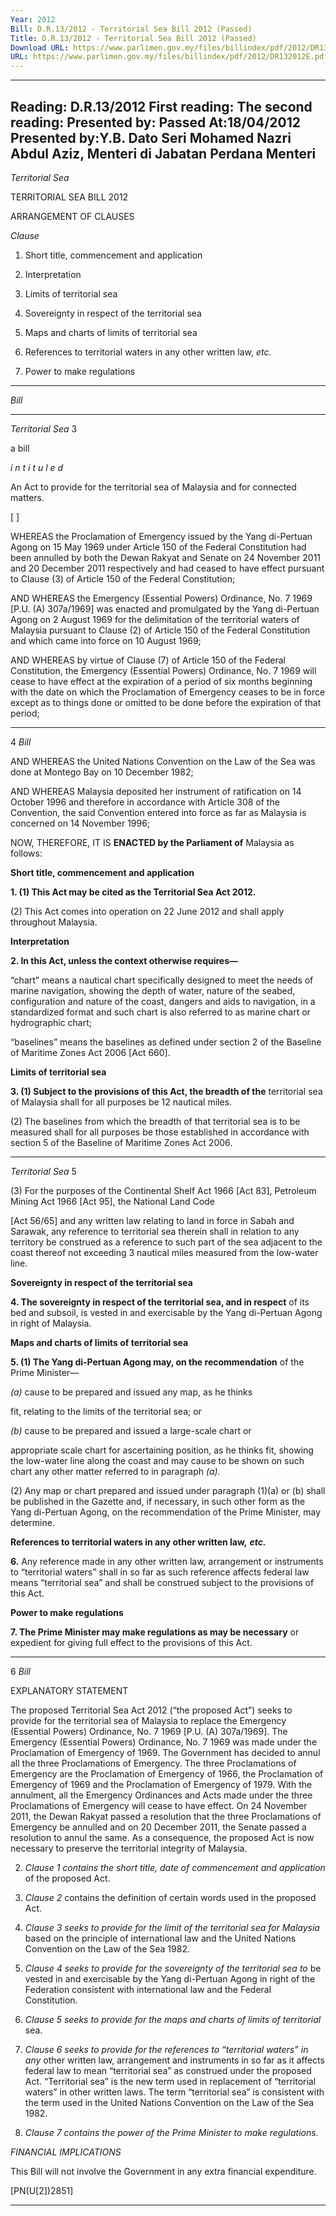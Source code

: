 ```yaml
---
Year: 2012
Bill: D.R.13/2012 - Territorial Sea Bill 2012 (Passed)
Title: D.R.13/2012 - Territorial Sea Bill 2012 (Passed)
Download URL: https://www.parlimen.gov.my/files/billindex/pdf/2012/DR132012E.pdf
URL: https://www.parlimen.gov.my/files/billindex/pdf/2012/DR132012E.pdf
---
```

---
Reading:
D.R.13/2012
First reading:
The second reading:
Presented by:
Passed At:18/04/2012
Presented by:Y.B. Dato Seri Mohamed Nazri Abdul Aziz, Menteri di Jabatan Perdana Menteri
---

_Territorial Sea_

TERRITORIAL SEA BILL 2012

ARRANGEMENT OF CLAUSES

_Clause_

1. Short title, commencement and application

2. Interpretation

3. Limits of territorial sea

4. Sovereignty in respect of the territorial sea

5. Maps and charts of limits of territorial sea

6. References to territorial waters in any other written law, _etc._

7. Power to make regulations


-----

_Bill_


-----

_Territorial Sea_ 3

a bill

_i n t i t u l e d_

An Act to provide for the territorial sea of Malaysia and for
connected matters.

[ ]

WHEREAS the Proclamation of Emergency issued by the Yang
di-Pertuan Agong on 15 May 1969 under Article 150 of the Federal
Constitution had been annulled by both the Dewan Rakyat and
Senate on 24 November 2011 and 20 December 2011 respectively
and had ceased to have effect pursuant to Clause (3) of Article
150 of the Federal Constitution;

AND WHEREAS the Emergency (Essential Powers) Ordinance,
No. 7 1969 [P.U. (A) 307a/1969] was enacted and promulgated by
the Yang di-Pertuan Agong on 2 August 1969 for the delimitation
of the territorial waters of Malaysia pursuant to Clause (2) of
Article 150 of the Federal Constitution and which came into force
on 10 August 1969;

AND WHEREAS by virtue of Clause (7) of Article 150 of the
Federal Constitution, the Emergency (Essential Powers) Ordinance,
No. 7 1969 will cease to have effect at the expiration of a period
of six months beginning with the date on which the Proclamation
of Emergency ceases to be in force except as to things done or
omitted to be done before the expiration of that period;


-----

4 _Bill_

AND WHEREAS the United Nations Convention on the Law
of the Sea was done at Montego Bay on 10 December 1982;

AND WHEREAS Malaysia deposited her instrument of ratification
on 14 October 1996 and therefore in accordance with Article 308
of the Convention, the said Convention entered into force as far
as Malaysia is concerned on 14 November 1996;

NOW, THEREFORE, IT IS **ENACTED by the Parliament of**
Malaysia as follows:

**Short title, commencement and application**

**1. (1) This Act may be cited as the Territorial Sea Act 2012.**

(2) This Act comes into operation on 22 June 2012 and shall
apply throughout Malaysia.

**Interpretation**

**2. In this Act, unless the context otherwise requires—**

“chart” means a nautical chart specifically designed to meet the
needs of marine navigation, showing the depth of water, nature
of the seabed, configuration and nature of the coast, dangers and
aids to navigation, in a standardized format and such chart is also
referred to as marine chart or hydrographic chart;

“baselines” means the baselines as defined under section 2 of
the Baseline of Maritime Zones Act 2006 [Act 660].

**Limits of territorial sea**

**3. (1) Subject to the provisions of this Act, the breadth of the**
territorial sea of Malaysia shall for all purposes be 12 nautical
miles.

(2) The baselines from which the breadth of that territorial
sea is to be measured shall for all purposes be those established
in accordance with section 5 of the Baseline of Maritime Zones
Act 2006.


-----

_Territorial Sea_ 5

(3) For the purposes of the Continental Shelf Act 1966 [Act 83],
Petroleum Mining Act 1966 [Act 95], the National Land Code

[Act 56/65] and any written law relating to land in force in Sabah
and Sarawak, any reference to territorial sea therein shall in
relation to any territory be construed as a reference to such part
of the sea adjacent to the coast thereof not exceeding 3 nautical
miles measured from the low-water line.

**Sovereignty in respect of the territorial sea**

**4. The sovereignty in respect of the territorial sea, and in respect**
of its bed and subsoil, is vested in and exercisable by the Yang
di-Pertuan Agong in right of Malaysia.

**Maps and charts of limits of territorial sea**

**5. (1) The Yang di-Pertuan Agong may, on the recommendation**
of the Prime Minister—

_(a)_ cause to be prepared and issued any map, as he thinks

fit, relating to the limits of the territorial sea; or

_(b)_ cause to be prepared and issued a large-scale chart or

appropriate scale chart for ascertaining position, as he
thinks fit, showing the low-water line along the coast
and may cause to be shown on such chart any other
matter referred to in paragraph _(a)._

(2) Any map or chart prepared and issued under paragraph (1)(a)
or (b) shall be published in the Gazette and, if necessary, in such
other form as the Yang di-Pertuan Agong, on the recommendation
of the Prime Minister, may determine.

**References to territorial waters in any other written law,** **_etc._**

**6.** Any reference made in any other written law, arrangement or
instruments to “territorial waters” shall in so far as such reference
affects federal law means “territorial sea” and shall be construed
subject to the provisions of this Act.

**Power to make regulations**

**7. The Prime Minister may make regulations as may be necessary**
or expedient for giving full effect to the provisions of this Act.


-----

6 _Bill_

EXPLANATORY STATEMENT

The proposed Territorial Sea Act 2012 (“the proposed Act”) seeks to provide
for the territorial sea of Malaysia to replace the Emergency (Essential Powers)
Ordinance, No. 7 1969 [P.U. (A) 307a/1969]. The Emergency (Essential Powers)
Ordinance, No. 7 1969 was made under the Proclamation of Emergency of 1969.
The Government has decided to annul all the three Proclamations of Emergency.
The three Proclamations of Emergency are the Proclamation of Emergency
of 1966, the Proclamation of Emergency of 1969 and the Proclamation of
Emergency of 1979. With the annulment, all the Emergency Ordinances and
Acts made under the three Proclamations of Emergency will cease to have
effect. On 24 November 2011, the Dewan Rakyat passed a resolution that the
three Proclamations of Emergency be annulled and on 20 December 2011, the
Senate passed a resolution to annul the same. As a consequence, the proposed
Act is now necessary to preserve the territorial integrity of Malaysia.

2. _Clause 1 contains the short title, date of commencement and application_
of the proposed Act.

3. _Clause 2_ contains the definition of certain words used in the proposed
Act.

4. _Clause 3 seeks to provide for the limit of the territorial sea for Malaysia_
based on the principle of international law and the United Nations Convention
on the Law of the Sea 1982.

5. _Clause 4 seeks to provide for the sovereignty of the territorial sea to_
be vested in and exercisable by the Yang di-Pertuan Agong in right of the
Federation consistent with international law and the Federal Constitution.

6. _Clause 5 seeks to provide for the maps and charts of limits of territorial_
sea.

7. _Clause 6 seeks to provide for the references to “territorial waters” in any_
other written law, arrangement and instruments in so far as it affects federal
law to mean “territorial sea” as construed under the proposed Act. “Territorial
sea” is the new term used in replacement of “territorial waters” in other written
laws. The term “territorial sea” is consistent with the term used in the United
Nations Convention on the Law of the Sea 1982.

8. _Clause 7 contains the power of the Prime Minister to make regulations._

_FINANCIAL IMPLICATIONS_

This Bill will not involve the Government in any extra financial
expenditure.

[PN(U[2])2851]


-----

